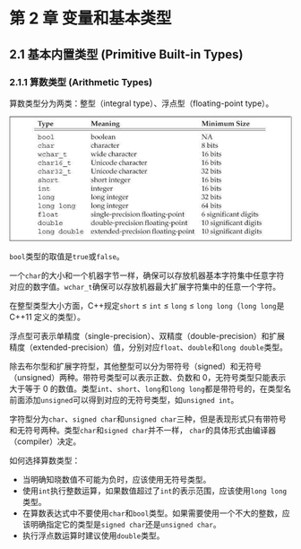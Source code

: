 # 第 2 章 变量和基本类型

## 2.1 基本内置类型 \(Primitive Built-in Types\)

### 2.1.1 算数类型 \(Arithmetic Types\)

算数类型分为两类：整型（integral type）、浮点型（floating-point type）。

![2-1](.gitbook/assets/2-1.png)

`bool`类型的取值是`true`或`false`。

一个`char`的大小和一个机器字节一样，确保可以存放机器基本字符集中任意字符对应的数字值。`wchar_t`确保可以存放机器最大扩展字符集中的任意一个字符。

在整型类型大小方面，C++规定`short` ≤ `int` ≤ `long` ≤ `long long`（`long long`是 C++11 定义的类型）。

浮点型可表示单精度（single-precision）、双精度（double-precision）和扩展精度（extended-precision）值，分别对应`float`、`double`和`long double`类型。

除去布尔型和扩展字符型，其他整型可以分为带符号（signed）和无符号（unsigned）两种。带符号类型可以表示正数、负数和 0，无符号类型只能表示大于等于 0 的数值。类型`int`、`short`、`long`和`long long`都是带符号的，在类型名前面添加`unsigned`可以得到对应的无符号类型，如`unsigned int`。

字符型分为`char`、`signed char`和`unsigned char`三种，但是表现形式只有带符号和无符号两种。类型`char`和`signed char`并不一样， `char`的具体形式由编译器（compiler）决定。

如何选择算数类型：

* 当明确知晓数值不可能为负时，应该使用无符号类型。
* 使用`int`执行整数运算，如果数值超过了`int`的表示范围，应该使用`long long`类型。
* 在算数表达式中不要使用`char`和`bool`类型。如果需要使用一个不大的整数，应该明确指定它的类型是`signed char`还是`unsigned char`。
* 执行浮点数运算时建议使用`double`类型。

